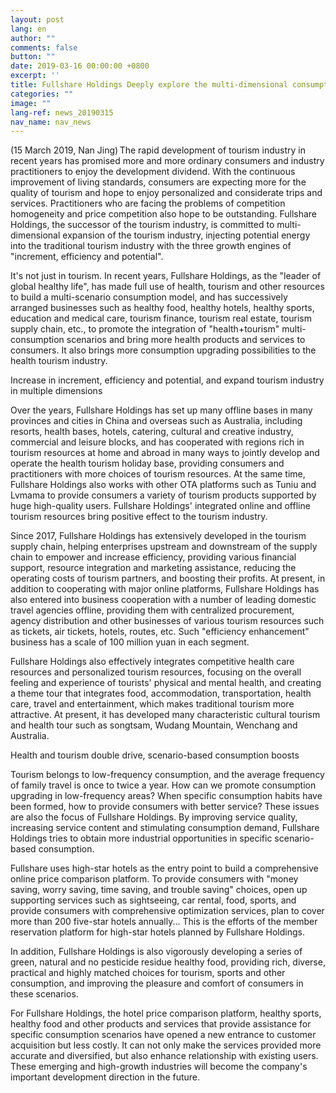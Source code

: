 ```yaml
---
layout: post
lang: en
author: ""
comments: false
button: ""
date: 2019-03-16 00:00:00 +0800
excerpt: ''
title: Fullshare Holdings Deeply explore the multi-dimensional consumption scenario to boost the health+tourism consumption
categories: ""
image: ""
lang-ref: news_20190315
nav_name: nav_news
---
```


(15 March 2019, Nan Jing) The rapid development of tourism industry in recent years has promised more and more ordinary consumers and industry practitioners to enjoy the development dividend. With the continuous improvement of living standards, consumers are expecting more for the quality of tourism and hope to enjoy personalized and considerate trips and services. Practitioners who are facing the problems of competition homogeneity and price competition also hope to be outstanding. Fullshare Holdings, the successor of the tourism industry, is committed to multi-dimensional expansion of the tourism industry, injecting potential energy into the traditional tourism industry with the three growth engines of "increment, efficiency and potential". 

It's not just in tourism. In recent years, Fullshare Holdings, as the "leader of global healthy life", has made full use of health, tourism and other resources to build a multi-scenario consumption model, and has successively arranged businesses such as healthy food, healthy hotels, healthy sports, education and medical care, tourism finance, tourism real estate, tourism supply chain, etc., to promote the integration of "health+tourism" multi-consumption scenarios and bring more health products and services to consumers. It also brings more consumption upgrading possibilities to the health tourism industry. 

Increase in increment, efficiency and potential, and expand tourism industry in multiple dimensions 

Over the years, Fullshare Holdings has set up many offline bases in many provinces and cities in China and overseas such as Australia, including resorts, health bases, hotels, catering, cultural and creative industry, commercial and leisure blocks, and has cooperated with regions rich in tourism resources at home and abroad in many ways to jointly develop and operate the health tourism holiday base, providing consumers and practitioners with more choices of tourism resources. At the same time, Fullshare Holdings also works with other OTA platforms such as Tuniu and Lvmama to provide consumers a variety of tourism products supported by huge high-quality users. Fullshare Holdings' integrated online and offline tourism resources bring positive effect to the tourism industry. 

Since 2017, Fullshare Holdings has extensively developed in the tourism supply chain, helping enterprises upstream and downstream of the supply chain to empower and increase efficiency, providing various financial support, resource integration and marketing assistance, reducing the operating costs of tourism partners, and boosting their profits. At present, in addition to cooperating with major online platforms, Fullshare Holdings has also entered into business cooperation with a number of leading domestic travel agencies offline, providing them with centralized procurement, agency distribution and other businesses of various tourism resources such as tickets, air tickets, hotels, routes, etc. Such "efficiency enhancement" business has a scale of 100 million yuan in each segment. 

Fullshare Holdings also effectively integrates competitive health care resources and personalized tourism resources, focusing on the overall feeling and experience of tourists' physical and mental health, and creating a theme tour that integrates food, accommodation, transportation, health care, travel and entertainment, which makes traditional tourism more attractive. At present, it has developed many characteristic cultural tourism and health tour such as songtsam, Wudang Mountain, Wenchang and Australia. 

Health and tourism double drive, scenario-based consumption boosts 

Tourism belongs to low-frequency consumption, and the average frequency of family travel is once to twice a year. How can we promote consumption upgrading in low-frequency areas? When specific consumption habits have been formed, how to provide consumers with better service? These issues are also the focus of Fullshare Holdings. By improving service quality, increasing service content and stimulating consumption demand, Fullshare Holdings tries to obtain more industrial opportunities in specific scenario-based consumption. 

Fullshare uses high-star hotels as the entry point to build a comprehensive online price comparison platform. To provide consumers with "money saving, worry saving, time saving, and trouble saving" choices, open up supporting services such as sightseeing, car rental, food, sports, and provide consumers with comprehensive optimization services, plan to cover more than 200 five-star hotels annually... This is the efforts of the member reservation platform for high-star hotels planned by Fullshare Holdings. 

In addition, Fullshare Holdings is also vigorously developing a series of green, natural and no pesticide residue healthy food, providing rich, diverse, practical and highly matched choices for tourism, sports and other consumption, and improving the pleasure and comfort of consumers in these scenarios. 

For Fullshare Holdings, the hotel price comparison platform, healthy sports, healthy food and other products and services that provide assistance for specific consumption scenarios have opened a new entrance to customer acquisition but less costly. It can not only make the services provided more accurate and diversified, but also enhance relationship with existing users. These emerging and high-growth industries will become the company's important development direction in the future.
